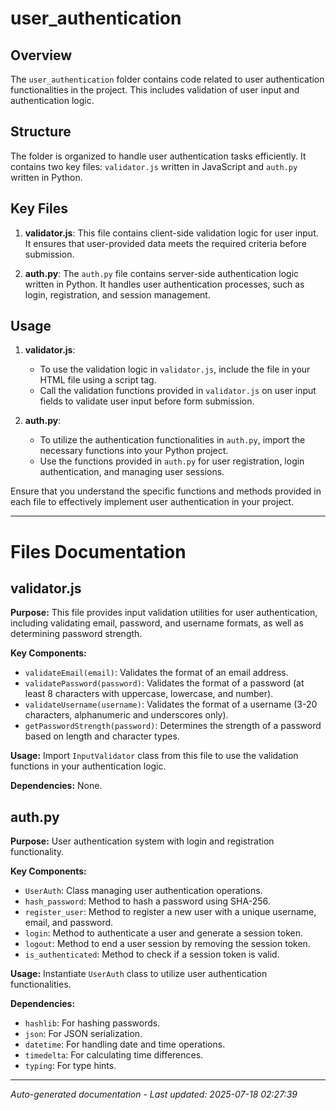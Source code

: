 # user_authentication

## Overview
The `user_authentication` folder contains code related to user authentication functionalities in the project. This includes validation of user input and authentication logic.

## Structure
The folder is organized to handle user authentication tasks efficiently. It contains two key files: `validator.js` written in JavaScript and `auth.py` written in Python.

## Key Files
1. **validator.js**: This file contains client-side validation logic for user input. It ensures that user-provided data meets the required criteria before submission.
   
2. **auth.py**: The `auth.py` file contains server-side authentication logic written in Python. It handles user authentication processes, such as login, registration, and session management.

## Usage
1. **validator.js**:
   - To use the validation logic in `validator.js`, include the file in your HTML file using a script tag.
   - Call the validation functions provided in `validator.js` on user input fields to validate user input before form submission.

2. **auth.py**:
   - To utilize the authentication functionalities in `auth.py`, import the necessary functions into your Python project.
   - Use the functions provided in `auth.py` for user registration, login authentication, and managing user sessions.

Ensure that you understand the specific functions and methods provided in each file to effectively implement user authentication in your project.

---

# Files Documentation

## validator.js

**Purpose:** This file provides input validation utilities for user authentication, including validating email, password, and username formats, as well as determining password strength.

**Key Components:**
- `validateEmail(email)`: Validates the format of an email address.
- `validatePassword(password)`: Validates the format of a password (at least 8 characters with uppercase, lowercase, and number).
- `validateUsername(username)`: Validates the format of a username (3-20 characters, alphanumeric and underscores only).
- `getPasswordStrength(password)`: Determines the strength of a password based on length and character types.

**Usage:** Import `InputValidator` class from this file to use the validation functions in your authentication logic.

**Dependencies:** None.

## auth.py

**Purpose:** User authentication system with login and registration functionality.

**Key Components:**
- `UserAuth`: Class managing user authentication operations.
- `hash_password`: Method to hash a password using SHA-256.
- `register_user`: Method to register a new user with a unique username, email, and password.
- `login`: Method to authenticate a user and generate a session token.
- `logout`: Method to end a user session by removing the session token.
- `is_authenticated`: Method to check if a session token is valid.

**Usage:** Instantiate `UserAuth` class to utilize user authentication functionalities.

**Dependencies:**
- `hashlib`: For hashing passwords.
- `json`: For JSON serialization.
- `datetime`: For handling date and time operations.
- `timedelta`: For calculating time differences.
- `typing`: For type hints.

---
*Auto-generated documentation - Last updated: 2025-07-18 02:27:39*
